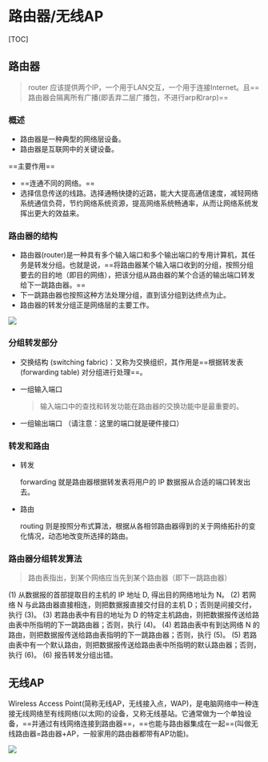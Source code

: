 # 路由器/无线AP

[TOC]

## 路由器

> router 应该提供两个IP，一个用于LAN交互，一个用于连接Internet。且==路由器会隔离所有广播(即丢弃二层广播包，不进行arp和rarp)==

### 概述

- 路由器是一种典型的网络层设备。
- 路由器是互联网中的关键设备。

==主要作用==

- ==连通不同的网络。==
- 选择信息传送的线路。选择通畅快捷的近路，能大大提高通信速度，减轻网络系统通信负荷，节约网络系统资源，提高网络系统畅通率，从而让网络系统发挥出更大的效益来。

### 路由器的结构

- 路由器(router)是一种具有多个输入端口和多个输出端口的专用计算机，其任务是转发分组。也就是说，==将路由器某个输入端口收到的分组，按照分组要去的目的地（即目的网络），把该分组从路由器的某个合适的输出端口转发给下一跳路由器。==
- 下一跳路由器也按照这种方法处理分组，直到该分组到达终点为止。 
- 路由器的转发分组正是网络层的主要工作。

<img src="..\..\..\imgs\_Net\计算机网络\Snipaste_2020-08-25_01-06-47.png"/>

### 分组转发部分

- 交换结构 (switching fabric)：又称为交换组织，其作用是==根据转发表 (forwarding table) 对分组进行处理==。

- 一组输入端口

  > 输入端口中的查找和转发功能在路由器的交换功能中是最重要的。

- 一组输出端口
  （请注意：这里的端口就是硬件接口）

### 转发和路由

- 转发

  forwarding 就是路由器根据转发表将用户的 IP 数据报从合适的端口转发出去。

- 路由

  routing 则是按照分布式算法，根据从各相邻路由器得到的关于网络拓扑的变化情况，动态地改变所选择的路由。

### 路由器分组转发算法

> 路由表指出，到某个网络应当先到某个路由器（即下一跳路由器）

(1) 从数据报的首部提取目的主机的 IP 地址 D, 得出目的网络地址为 N。
(2) 若网络 N 与此路由器直接相连，则把数据报直接交付目的主机 D；否则是间接交付，执行 (3)。
(3) 若路由表中有目的地址为 D 的特定主机路由，则把数据报传送给路由表中所指明的下一跳路由器；否则，执行 (4)。
(4) 若路由表中有到达网络 N 的路由，则把数据报传送给路由表指明的下一跳路由器；否则，执行 (5)。
(5) 若路由表中有一个默认路由，则把数据报传送给路由表中所指明的默认路由器；否则，执行 (6)。
(6)  报告转发分组出错。 

## 无线AP

Wireless Access Point(简称无线AP，无线接入点，WAP)，是电脑网络中一种连接无线网络至有线网络(以太网)的设备，又称无线基站。它通常做为一个单独设备，==并通过有线网络连接到路由器==，==也能与路由器集成在一起==(叫做无线路由器=路由器+AP，一般家用的路由器都带有AP功能)。

<img src="..\..\..\imgs\_Net\Snipaste_2020-10-08_10-10-52.png"/>

